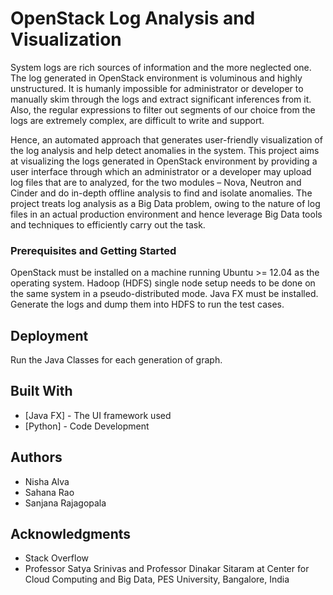 # OpenStack Log Analysis and Visualization

System logs are rich sources of information and the more neglected one. The log generated in OpenStack environment is voluminous and highly unstructured. It is humanly impossible for administrator or developer to manually skim through the logs and extract significant inferences from it. Also, the regular expressions to filter out segments of our choice from the logs are extremely complex, are difficult to write and support.

Hence, an automated approach that generates user-friendly visualization of the log analysis and help detect anomalies in the system. This project aims at visualizing the logs generated in OpenStack environment by providing a user interface through which an administrator or a developer may upload log files that are to analyzed, for the two modules – Nova, Neutron and Cinder and do in-depth offline analysis to find and isolate anomalies.
The project treats log analysis as a Big Data problem, owing to the nature of log files in an actual production environment and hence leverage Big Data tools and techniques to efficiently carry out the task.

### Prerequisites and Getting Started

OpenStack must be installed on a machine running Ubuntu >= 12.04 as the operating system. 
Hadoop (HDFS) single node setup needs to be done on the same system in a pseudo-distributed mode.
Java FX must be installed.
Generate the logs and dump them into HDFS to run the test cases.

## Deployment
Run the Java Classes for each generation of graph.

## Built With

* [Java FX] - The UI framework used
* [Python] - Code Development

## Authors

* Nisha Alva
* Sahana Rao
* Sanjana Rajagopala

## Acknowledgments

* Stack Overflow
* Professor Satya Srinivas and Professor Dinakar Sitaram at Center for Cloud Computing and Big Data, PES University, Bangalore, India
